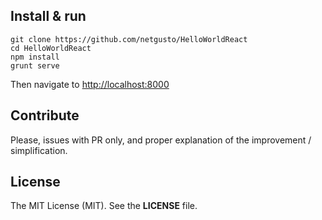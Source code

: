 ## Install & run

```
git clone https://github.com/netgusto/HelloWorldReact
cd HelloWorldReact
npm install
grunt serve
```

Then navigate to [http://localhost:8000]()

## Contribute

Please, issues with PR only, and proper explanation of the improvement / simplification.

## License

The MIT License (MIT). See the **LICENSE** file.
